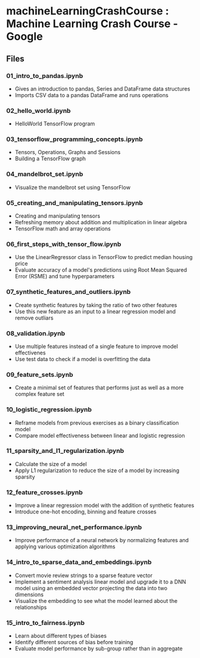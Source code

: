 # machineLearningCrashCourse : Machine Learning Crash Course - Google

## Files

### 01_intro_to_pandas.ipynb
* Gives an introduction to pandas, Series and DataFrame data structures
* Imports CSV data to a pandas DataFrame and runs operations

### 02_hello_world.ipynb
* HelloWorld TensorFlow program

### 03_tensorflow_programming_concepts.ipynb
* Tensors, Operations, Graphs and Sessions
* Building a TensorFlow graph

### 04_mandelbrot_set.ipynb
* Visualize the mandelbrot set using TensorFlow

### 05_creating_and_manipulating_tensors.ipynb
* Creating and manipulating tensors
* Refreshing memory about addition and multiplication in linear algebra
* TensorFlow math and array operations

### 06_first_steps_with_tensor_flow.ipynb
* Use the LinearRegressor class in TensorFlow to predict median housing price
* Evaluate accuracy of a model's predictions using Root Mean Squared Error (RSME) and tune hyperparameters

### 07_synthetic_features_and_outliers.ipynb
* Create synthetic features by taking the ratio of two other features
* Use this new feature as an input to a linear regression model and remove outliars

### 08_validation.ipynb
* Use multiple features instead of a single feature to improve model effectivenes
* Use test data to check if a model is overfitting the data

### 09_feature_sets.ipynb
* Create a minimal set of features that performs just as well as a more complex feature set

### 10_logistic_regression.ipynb
* Reframe models from previous exercises as a binary classification model
* Compare model effectiveness between linear and logistic regression

### 11_sparsity_and_l1_regularization.ipynb
* Calculate the size of a model
* Apply L1 regularization to reduce the size of a model by increasing sparsity

### 12_feature_crosses.ipynb
* Improve a linear regression model  with the addition of synthetic features
* Introduce one-hot encoding, binning and feature crosses

### 13_improving_neural_net_performance.ipynb
* Improve performance of a neural network by normalizing features and applying various optimization algorithms

### 14_intro_to_sparse_data_and_embeddings.ipynb
* Convert movie review strings to a sparse feature vector
* Implement a sentiment analysis linear model and upgrade it to a DNN model using an embedded vector projecting the data into two dimensions
* Visualize the embedding to see what the model learned about the relationships

### 15_intro_to_fairness.ipynb
* Learn about different types of biases
* Identify different sources of bias before training
* Evaluate model performance by sub-group rather than in aggregate
